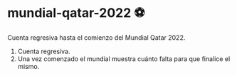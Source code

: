 # mundial-qatar-2022 ⚽
Cuenta regresiva hasta el comienzo del Mundial Qatar 2022.

1. Cuenta regresiva. 
2. Una vez comenzado el mundial muestra cuánto falta para que finalice el mismo.
